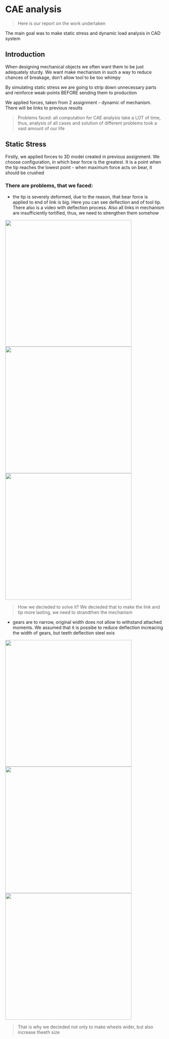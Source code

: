 #  CAE analysis
>Here is our report on the work undertaken

The main goal was to make static stress and dynamic load analysis in CAD system

## Introduction 
When designing mechanical objects we often want them to be just adequately sturdy. We want make mechanism in such a way to reduce chances of breakage, don’t allow tool to be too whimpy 

By simulating static stress we are going to strip down unnecessary parts and reinforce weak-points BEFORE sending them to production

We applied forces, taken from 2 assignment - dynamic of mechanism. There will be links to previous results

>Problems faced: all computation for CAE analysis take a LOT of time, thus, analysis of all cases and solution of different problems took a vast amount of our life

## Static Stress
Firstly, we applied forces to 3D model created in previous assignment. We choose configuration, in which bear force is the greatest. It is a point when the tip reaches the lowest point - when maximum force acts on bear, it should be crushed


### There are problems, that we faced: 
* the tip is severely deformed, due to the reason, that bear force is applied to end of link is big. Here you can see deflection and of tool tip. There also is a video with deflection process. Also all links in mechanism are insufficiently tortified, thus, we need to strengthen them somehow

<img src="./images/t1.png" width="400">
<img src="./images/t2.png" width="400">
<img src="./images/l1.png" width="400">
 
 >  How we decieded to solve it? We decieded that to make the link and tip more lasting, we need to strandthen the mechanism

  

* gears are to narrow, original width does not allow to withstand attached moments. We assumed that it is possibe to reduce deflection increacing the width of gears, but teeth deflection steel exis
<img src="./images/m1.png" width="400">
<img src="./images/m2.png" width="400">
<img src="./images/b1.png" width="400">

 > That is why we decieded not only to make wheels wider, but also increase theeth size
 
 
